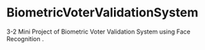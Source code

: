 # BiometricVoterValidationSystem
3-2 Mini Project of Biometric Voter Validation System using Face Recognition . 
